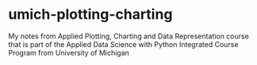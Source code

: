 # umich-plotting-charting
My notes from Applied Plotting, Charting and Data Representation course that is part of the Applied Data Science with Python Integrated Course Program from University of Michigan
